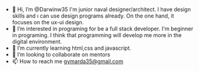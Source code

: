 - 👋 Hi, I’m @Darwinw35 I'm junior naval designer/architect. I have design skills and ı can use design programs already. On the one hand, it focuses on the ux-ui design.
- 👀 I’m interested in programing for be a full stack developer. I'm beginner in programing.  I think that programming will develop me more in the digital environment.
- 🌱 I’m currently learning html,css and javascript.
- 💞️ I’m looking to collaborate on mentors
- 📫 How to reach me gymarda35@gmail.com

<!---
Darwinw35/Darwinw35 is a ✨ special ✨ repository because its `README.md` (this file) appears on your GitHub profile.
You can click the Preview link to take a look at your changes.
--->
